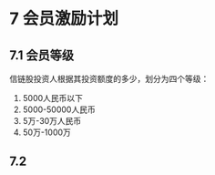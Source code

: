 # 7 会员激励计划

## 7.1 会员等级

信链股投资人根据其投资额度的多少，划分为四个等级：

1. 5000人民币以下
2. 5000-50000人民币
3. 5万-30万人民币
4. 50万-1000万


## 7.2 
